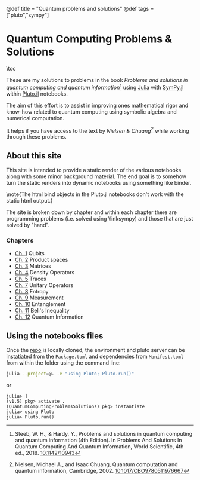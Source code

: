 @def title = "Quantum problems and solutions"
@def tags = ["pluto","sympy"]

# Quantum Computing Problems & Solutions
\toc

These are my solutions to problems in the book *Problems and solutions in quantum computing and quantum information*[^1] using [Julia](https://julialang.org) with [SymPy.jl](https://github.com/JuliaPy/SymPy.jl) within [Pluto.jl](https://github.com/fonsp/Pluto.jl) notebooks.

The aim of this effort is to assist in improving  ones mathematical rigor and know-how related to quantum computing using symbolic algebra and numerical computation. 

It helps if you have access to the text by *Nielsen & Chuang*[^2] while working through these problems.

## About this site

This site is intended to provide a static render of the various notebooks along with some minor background material. The end goal is to somehow turn the static renders into dynamic notebooks using something like binder.

 \note{The html bind objects in the Pluto.jl notebooks don't work with the static html output.}

 The site is broken down by chapter and within each chapter there are programming problems (i.e. solved using \linksympy) and those that are just solved by "hand".

 ### Chapters
- [Ch. 1](/ch1/) Qubits
- [Ch. 2](/ch2/) Product spaces
- [Ch. 3](/ch3/) Matrices
- [Ch. 4](/ch4/) Density Operators
- [Ch. 5](/ch5/) Traces
- [Ch. 7](/ch7/) Unitary Operators
- [Ch. 8](/ch8/) Entropy
- [Ch. 9](/ch9/) Measurement
- [Ch. 10](/ch10/) Entanglement
- [Ch. 11](/ch11/) Bell's Inequality
- [Ch. 12](/ch12/) Quantum Information


## Using the notebooks files 

Once the [repo](https://github.com/stefanbringuier/QuantumComputingProblemsSolutions) is locally cloned, the environment and pluto server can be instatiated from the `Package.toml` and dependencies from `Manifest.toml` from within the folder using the command line:

```bash
julia --project=@. -e "using Pluto; Pluto.run()"
```

or

```julia-repl
julia> ]
(v1.5) pkg> activate .
(QuantumComputingProblemsSolutions) pkg> instantiate
julia> using Pluto
julia> Pluto.run()
```


[^1]: Steeb, W. H., & Hardy, Y., Problems and solutions in quantum computing and quantum information (4th Edition). In Problems And Solutions In Quantum Computing And Quantum Information, World Scientific, 4th ed., 2018. [10.1142/10943](https://doi.org/10.1142/10943)

[^2]: Nielsen, Michael A., and Isaac Chuang, Quantum computation and quantum information, Cambridge, 2002. [10.1017/CBO9780511976667](https://doi.org/10.1017/CBO9780511976667)
